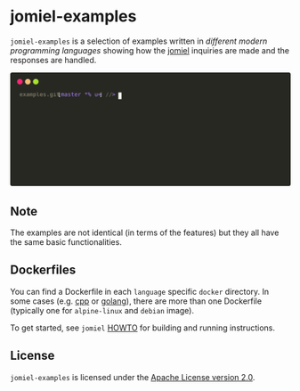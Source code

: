# jomiel-examples

`jomiel-examples` is a selection of examples written in _different
modern programming languages_ showing how the [jomiel] inquiries are
made and the responses are handled.

![Example](./docs/demo.svg)

## Note

The examples are not identical (in terms of the features) but they all
have the same basic functionalities.

## Dockerfiles

You can find a Dockerfile in each `language` specific `docker`
directory. In some cases (e.g. [cpp] or [golang]), there are more than
one Dockerfile (typically one for `alpine-linux` and `debian` image).

To get started, see `jomiel` [HOWTO] for building and running
instructions.

## License

`jomiel-examples` is licensed under the [Apache License version
2.0][APLv2].

[howto]: https://github.com/guendto/jomiel/blob/master/docs/HOWTO.md#build-and-run-jomiel-in-a-container
[APLv2]: https://www.tldrlegal.com/l/apache2
[jomiel]: https://github.com/guendto/jomiel
[cpp]: https://github.com/guendto/jomiel-examples/blob/master/cpp/docker
[golang]: https://github.com/guendto/jomiel-examples/blob/master/golang/docker
